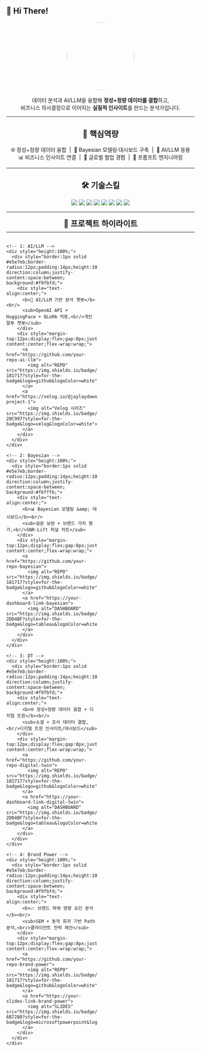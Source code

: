 ## 👋 Hi There!

<p align="center">
  <img src="images/avatar.jpg" width="180" style="border-radius:50%"><br/><br/>
  데이터 분석과 AI/LLM을 융합해 <b>정성+정량 데이터를 결합</b>하고,<br/>
  비즈니스 의사결정으로 이어지는 <b>실질적 인사이트</b>를 만드는 분석가입니다.
</p>

---

<h2 align="center">🔑 핵심역량</h2>

<p align="center">
🌐 정성+정량 데이터 융합 &nbsp;|&nbsp; 🧠 Bayesian 모델링·대시보드 구축 &nbsp;|&nbsp; 🤖 AI/LLM 응용  
<br/>
📊 비즈니스 인사이트 연결 &nbsp;|&nbsp; 🤝 글로벌 협업 경험 &nbsp;|&nbsp; 📝 프롬프트 엔지니어링
</p>

---

<h2 align="center">🛠 기술스킬</h2>

<p align="center">
  <img src="https://img.shields.io/badge/Python-3776AB?style=for-the-badge&logo=python&logoColor=white"/>
  <img src="https://img.shields.io/badge/R-276DC3?style=for-the-badge&logo=r&logoColor=white"/>
  <img src="https://img.shields.io/badge/SQL-336791?style=for-the-badge&logo=postgresql&logoColor=white"/>
  <img src="https://img.shields.io/badge/Tableau-E97627?style=for-the-badge&logo=tableau&logoColor=white"/>
  <img src="https://img.shields.io/badge/PowerBI-F2C811?style=for-the-badge&logo=powerbi&logoColor=black"/>
  <img src="https://img.shields.io/badge/PyTorch-EE4C2C?style=for-the-badge&logo=pytorch&logoColor=white"/>
  <img src="https://img.shields.io/badge/TensorFlow-FF6F00?style=for-the-badge&logo=tensorflow&logoColor=white"/>
  <img src="https://img.shields.io/badge/HuggingFace-FFCC4D?style=for-the-badge&logo=huggingface&logoColor=black"/>
</p>

---

<!-- 컨테이너: 회색 선(hr) 길이에 맞춰 고정(센터 정렬) -->
<div style="max-width:980px;margin:0 auto;">
  <h2 style="text-align:center;margin:0 0 8px;">📌 프로젝트 하이라이트</h2>
  <hr style="border:none;border-top:1px solid #e5e7eb;margin:0 0 16px;">

  <!-- 4사분면(2×2) 그리드: 너비 균일, 높이도 균일하게 보이도록 카드에 height:100% -->
  <div style="display:grid;grid-template-columns:repeat(2,1fr);grid-auto-rows:1fr;gap:16px;">

    <!-- 1: AI/LLM -->
    <div style="height:100%;">
      <div style="border:1px solid #e5e7eb;border-radius:12px;padding:14px;height:100%;display:flex;flex-direction:column;justify-content:space-between; background:#f9fbfd;">
        <div style="text-align:center;">
          <b>🤖 AI/LLM 기반 분석 챗봇</b><br/>
          <sub>OpenAI API + HuggingFace + QLoRA 적용,<br/>개인 말투 챗봇</sub>
        </div>
        <div style="margin-top:12px;display:flex;gap:8px;justify-content:center;flex-wrap:wrap;">
          <a href="https://github.com/your-repo-ai-llm">
            <img alt="REPO" src="https://img.shields.io/badge/REPO-181717?style=for-the-badge&logo=github&logoColor=white">
          </a>
          <a href="https://velog.io/@jaylaydown/series/side-project-1">
            <img alt="Velog 시리즈" src="https://img.shields.io/badge/Velog-20C997?style=for-the-badge&logo=velog&logoColor=white">
          </a>
        </div>
      </div>
    </div>

    <!-- 2: Bayesian -->
    <div style="height:100%;">
      <div style="border:1px solid #e5e7eb;border-radius:12px;padding:14px;height:100%;display:flex;flex-direction:column;justify-content:space-between; background:#f6fffb;">
        <div style="text-align:center;">
          <b>📊 Bayesian 모델링 &amp; 대시보드</b><br/>
          <sub>설문 보완 + 브랜드 가치 평가,<br/>SNR·Lift 퍼널 차트</sub>
        </div>
        <div style="margin-top:12px;display:flex;gap:8px;justify-content:center;flex-wrap:wrap;">
          <a href="https://github.com/your-repo-bayesian">
            <img alt="REPO" src="https://img.shields.io/badge/REPO-181717?style=for-the-badge&logo=github&logoColor=white">
          </a>
          <a href="https://your-dashboard-link-bayesian">
            <img alt="DASHBOARD" src="https://img.shields.io/badge/DASHBOARD-2DD4BF?style=for-the-badge&logo=tableau&logoColor=white">
          </a>
        </div>
      </div>
    </div>

    <!-- 3: DT -->
    <div style="height:100%;">
      <div style="border:1px solid #e5e7eb;border-radius:12px;padding:14px;height:100%;display:flex;flex-direction:column;justify-content:space-between; background:#f9fbfd;">
        <div style="text-align:center;">
          <b>🌐 정성+정량 데이터 융합 + 디지털 트윈</b><br/>
          <sub>소셜 + 조사 데이터 결합,<br/>디지털 트윈 인사이트/대시보드</sub>
        </div>
        <div style="margin-top:12px;display:flex;gap:8px;justify-content:center;flex-wrap:wrap;">
          <a href="https://github.com/your-repo-digital-twin">
            <img alt="REPO" src="https://img.shields.io/badge/REPO-181717?style=for-the-badge&logo=github&logoColor=white">
          </a>
          <a href="https://your-dashboard-link-digital-twin">
            <img alt="DASHBOARD" src="https://img.shields.io/badge/DASHBOARD-2DD4BF?style=for-the-badge&logo=tableau&logoColor=white">
          </a>
        </div>
      </div>
    </div>

    <!-- 4: Brand Power -->
    <div style="height:100%;">
      <div style="border:1px solid #e5e7eb;border-radius:12px;padding:14px;height:100%;display:flex;flex-direction:column;justify-content:space-between; background:#f9fbfd;">
        <div style="text-align:center;">
          <b>📈 브랜드 파워 영향 요인 분석</b><br/>
          <sub>SEM + 동적 회귀 기반 Path 분석,<br/>클라이언트 전략 제안</sub>
        </div>
        <div style="margin-top:12px;display:flex;gap:8px;justify-content:center;flex-wrap:wrap;">
          <a href="https://github.com/your-repo-brand-power">
            <img alt="REPO" src="https://img.shields.io/badge/REPO-181717?style=for-the-badge&logo=github&logoColor=white">
          </a>
          <a href="https://your-slides-link-brand-power">
            <img alt="SLIDES" src="https://img.shields.io/badge/SLIDES-6B7280?style=for-the-badge&logo=microsoftpowerpoint&logoColor=white">
          </a>
        </div>
      </div>
    </div>

  </div>
</div>
